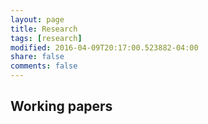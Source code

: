 ```yaml
---
layout: page
title: Research
tags: [research]
modified: 2016-04-09T20:17:00.523882-04:00
share: false
comments: false
---
```


## Working papers

